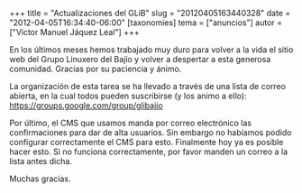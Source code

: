 +++
title = "Actualizaciones del GLiB"
slug = "20120405163440328"
date = "2012-04-05T16:34:40-06:00"
[taxonomies]
tema = ["anuncios"]
autor = ["Víctor Manuel Jáquez Leal"]
+++

En los últimos meses hemos trabajado muy duro para volver a la vida el
sitio web del Grupo Linuxero del Bajío y volver a despertar a esta
generosa comunidad. Gracias por su paciencia y ánimo.

La organización de esta tarea se ha llevado a través de una lista de
correo abierta, en la cual todos pueden suscribirse (y los animo a
ello):
<a href="https://groups.google.com/group/glibajio">https://groups.google.com/group/glibajio</a>

Por último, el CMS que usamos manda por correo electrónico las
confirmaciones para dar de alta usuarios. Sin embargo no habíamos podido
configurar correctamente el CMS para esto. Finalmente hoy ya es posible
hacer esto. Si no funciona correctamente, por favor manden un correo a
la lista antes dicha.

Muchas gracias.
